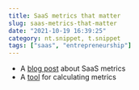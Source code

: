 ```yaml
---
title: SaaS metrics that matter
slug: saas-metrics-that-matter
date: "2021-10-19 16:39:25"
category: nt.snippet, t.snippet
tags: ["saas", "entrepreneurship"]
---
```


- A [blog post](https://sacks.substack.com/p/the-saas-metrics-that-matter) about SaaS metrics
- A [tool](https://www.saasgrid.com/) for calculating metrics
